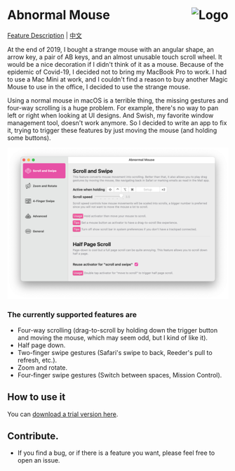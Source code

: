 # Abnormal Mouse <img alt="Logo" src="https://abnormalmouse.intii.com/image/icon.png" align="right" height="50">

[Feature Description](https://abnormalmouse.intii.com) | [中文](https://github.com/intitni/AbnormalMouseApp/blob/master/README_CN.md)

At the end of 2019, I bought a strange mouse with an angular shape, an arrow key, a pair of AB keys, and an almost unusable touch scroll wheel. It would be a nice decoration if I didn't think of it as a mouse. Because of the epidemic of Covid-19, I decided not to bring my MacBook Pro to work. I had to use a Mac Mini at work, and I couldn't find a reason to buy another Magic Mouse to use in the office, I decided to use the strange mouse.

Using a normal mouse in macOS is a terrible thing, the missing gestures and four-way scrolling is a huge problem. For example, there's no way to pan left or right when looking at UI designs. And Swish, my favorite window management tool, doesn't work anymore. So I decided to write an app to fix it, trying to trigger these features by just moving the mouse (and holding some buttons).

<img alt="Screenshot" src="screenshot.png">

### The currently supported features are
- Four-way scrolling (drag-to-scroll by holding down the trigger button and moving the mouse, which may seem odd, but I kind of like it).
- Half page down.
- Two-finger swipe gestures (Safari's swipe to back, Reeder's pull to refresh, etc.).
- Zoom and rotate.
- Four-finger swipe gestures (Switch between spaces, Mission Control).

## How to use it

You can [download a trial version here](https://abnormalmouse.intii.com).

## Contribute.

- If you find a bug, or if there is a feature you want, please feel free to open an issue.
